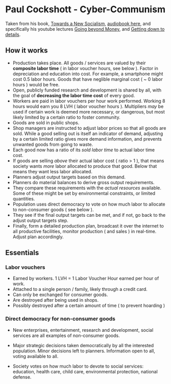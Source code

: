 # Paul Cockshott - Cyber-Communism

Taken from his book, [Towards a New Socialism](http://ricardo.ecn.wfu.edu/~cottrell/socialism_book/), [audiobook here](https://www.youtube.com/watch?v=yjHCPWs5sl4&list=PL0-IkmzWbjoZNiItBbuVvKQBdE80tsyhx), and specifically his youtube lectures [Going beyond Money](https://www.youtube.com/watch?v=cI01-5zhwdA), and [Getting down to details](https://www.youtube.com/watch?v=kTl4b0w6mpk).

## How it works

- Production takes place. All goods / services are valued by their **composite labor time** ( in labor voucher hours, see below ). Factor in depreciation and education into cost. For example, a smartphone might cost 0.5 labor hours. Goods that have neglible marginal cost ( ~ 0 labor hours ) would be free.
- Open, publicly funded research and development is shared by all, with the goal of **decreasing the labor time cost** of every good.
- Workers are paid in labor vouchers per hour work performed. Working 8 hours would earn you 8 LVH ( labor voucher hours ). Multipliers *may* be used if certain work is deemed more necessary, or dangerous, but most likely limited by a certain ratio to foster community.
- Goods are sold in public shops.
- Shop managers are instructed to adjust labor prices so that all goods are sold. While a good selling out is itself an indicator of demand, adjusting by a certain limited ratio gives more demand information, and prevents unwanted goods from going to waste. 
- Each good now has a ratio of its *sold labor time* to actual labor time cost. 
- If goods are selling *above* their actual labor cost ( ratio > 1 ), that means society wants *more* labor allocated to produce that good. Below that means they want less labor allocated.
- Planners adjust output targets based on this demand. 
- Planners do material balances to derive gross output requirements. 
- They compare these requirements with the *actual resources* available. Some of these might be set by environmental constraints, or limited quantities.
- Population uses direct democracy to vote on how much labor to allocate to non-consumer goods ( see below ).
- They see if the final output targets can be met, and if not, go back to the adjust output targets step.
- Finally, form a detailed production plan, broadcast it over the internet to all productive facilities, monitor production ( and sales ) in real-time. Adjust plan accordingly.

## Essentials

### Labor vouchers

- Earned by workers. 1 LVH = 1 Labor Voucher Hour earned per hour of work.
- Attached to a single person / family, likely through a credit card.
- Can only be exchanged for consumer goods.
- Are destroyed after being used in shops.
- Possibly destroyed after a certain amount of time ( to prevent hoarding )

### Direct democracy for non-consumer goods

- New enterprises, entertainment, research and development, social services are all examples of non-consumer goods. 

- Major strategic decisions taken democratically by all the interested population. Minor decisions left to planners. Information open to all, voting available to all.
- Society votes on how much labor to devote to social services: education, health care, child care, environmental protection, national defense.
